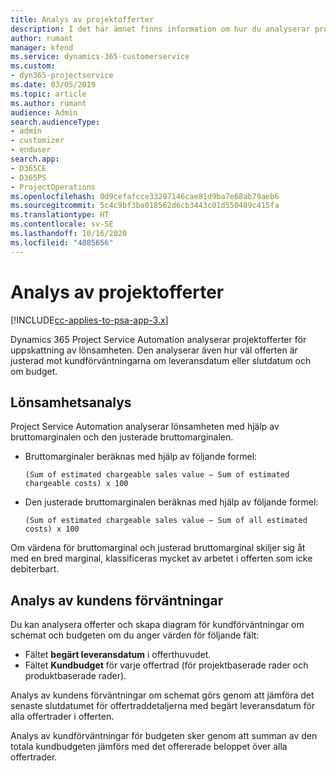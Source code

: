 ```yaml
---
title: Analys av projektofferter
description: I det här ämnet finns information om hur du analyserar projektofferter.
author: rumant
manager: kfend
ms.service: dynamics-365-customerservice
ms.custom:
- dyn365-projectservice
ms.date: 03/05/2019
ms.topic: article
ms.author: rumant
audience: Admin
search.audienceType:
- admin
- customizer
- enduser
search.app:
- D365CE
- D365PS
- ProjectOperations
ms.openlocfilehash: 0d9cefafcce33297146cae81d9ba7e68ab79aeb6
ms.sourcegitcommit: 5c4c9bf3ba018562d6cb3443c01d550489c415fa
ms.translationtype: HT
ms.contentlocale: sv-SE
ms.lasthandoff: 10/16/2020
ms.locfileid: "4085656"
---
```

# <a name="analysis-of-project-quotes"></a>Analys av projektofferter

[!INCLUDE[cc-applies-to-psa-app-3.x](../includes/cc-applies-to-psa-app-3x.md)]

Dynamics 365 Project Service Automation analyserar projektofferter för uppskattning av lönsamheten. Den analyserar även hur väl offerten är justerad mot kundförväntningarna om leveransdatum eller slutdatum och om budget.

## <a name="profitability-analysis"></a>Lönsamhetsanalys

Project Service Automation analyserar lönsamheten med hjälp av bruttomarginalen och den justerade bruttomarginalen.

- Bruttomarginaler beräknas med hjälp av följande formel:

  `
    (Sum of estimated chargeable sales value – Sum of estimated chargeable costs) x 100
  `
- Den justerade bruttomarginalen beräknas med hjälp av följande formel:

  `
    (Sum of estimated chargeable sales value – Sum of all estimated costs) x 100
  `

Om värdena för bruttomarginal och justerad bruttomarginal skiljer sig åt med en bred marginal, klassificeras mycket av arbetet i offerten som icke debiterbart.

## <a name="analysis-of-customer-expectations"></a>Analys av kundens förväntningar

Du kan analysera offerter och skapa diagram för kundförväntningar om schemat och budgeten om du anger värden för följande fält:

- Fältet **begärt leveransdatum** i offerthuvudet.
- Fältet **Kundbudget** för varje offertrad (för projektbaserade rader och produktbaserade rader).

Analys av kundens förväntningar om schemat görs genom att jämföra det senaste slutdatumet för offertraddetaljerna med begärt leveransdatum för alla offertrader i offerten.

Analys av kundförväntningar för budgeten sker genom att summan av den totala kundbudgeten jämförs med det offererade beloppet över alla offertrader.
